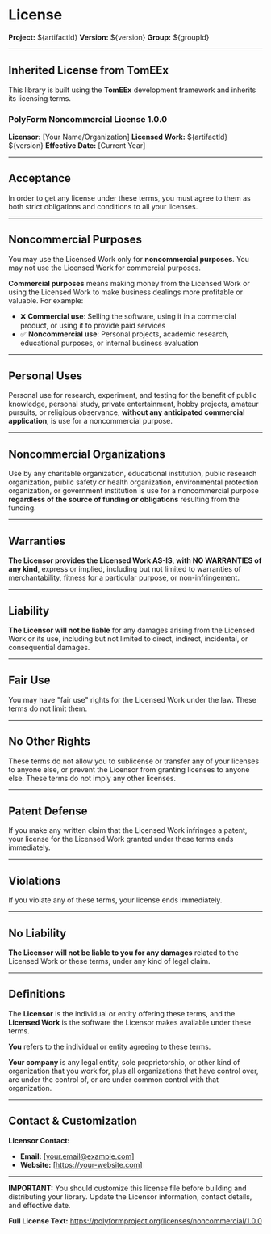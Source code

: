 # License

**Project:** ${artifactId}
**Version:** ${version}
**Group:** ${groupId}

---

## Inherited License from TomEEx

This library is built using the **TomEEx** development framework and inherits its licensing terms.

### PolyForm Noncommercial License 1.0.0

**Licensor:** [Your Name/Organization]
**Licensed Work:** ${artifactId} ${version}
**Effective Date:** [Current Year]

---

## Acceptance

In order to get any license under these terms, you must agree to them as both strict obligations and conditions to all your licenses.

---

## Noncommercial Purposes

You may use the Licensed Work only for **noncommercial purposes**. You may not use the Licensed Work for commercial purposes.

**Commercial purposes** means making money from the Licensed Work or using the Licensed Work to make business dealings more profitable or valuable. For example:

- ❌ **Commercial use**: Selling the software, using it in a commercial product, or using it to provide paid services
- ✅ **Noncommercial use**: Personal projects, academic research, educational purposes, or internal business evaluation

---

## Personal Uses

Personal use for research, experiment, and testing for the benefit of public knowledge, personal study, private entertainment, hobby projects, amateur pursuits, or religious observance, **without any anticipated commercial application**, is use for a noncommercial purpose.

---

## Noncommercial Organizations

Use by any charitable organization, educational institution, public research organization, public safety or health organization, environmental protection organization, or government institution is use for a noncommercial purpose **regardless of the source of funding or obligations** resulting from the funding.

---

## Warranties

**The Licensor provides the Licensed Work AS-IS, with NO WARRANTIES of any kind**, express or implied, including but not limited to warranties of merchantability, fitness for a particular purpose, or non-infringement.

---

## Liability

**The Licensor will not be liable** for any damages arising from the Licensed Work or its use, including but not limited to direct, indirect, incidental, or consequential damages.

---

## Fair Use

You may have "fair use" rights for the Licensed Work under the law. These terms do not limit them.

---

## No Other Rights

These terms do not allow you to sublicense or transfer any of your licenses to anyone else, or prevent the Licensor from granting licenses to anyone else. These terms do not imply any other licenses.

---

## Patent Defense

If you make any written claim that the Licensed Work infringes a patent, your license for the Licensed Work granted under these terms ends immediately.

---

## Violations

If you violate any of these terms, your license ends immediately.

---

## No Liability

**The Licensor will not be liable to you for any damages** related to the Licensed Work or these terms, under any kind of legal claim.

---

## Definitions

The **Licensor** is the individual or entity offering these terms, and the **Licensed Work** is the software the Licensor makes available under these terms.

**You** refers to the individual or entity agreeing to these terms.

**Your company** is any legal entity, sole proprietorship, or other kind of organization that you work for, plus all organizations that have control over, are under the control of, or are under common control with that organization.

---

## Contact & Customization

**Licensor Contact:**
- **Email:** [your.email@example.com]
- **Website:** [https://your-website.com]

---

**IMPORTANT:** You should customize this license file before building and distributing your library. Update the Licensor information, contact details, and effective date.

**Full License Text:** https://polyformproject.org/licenses/noncommercial/1.0.0
